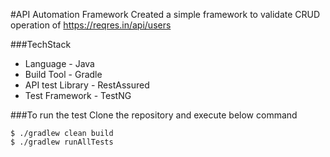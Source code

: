 #API Automation Framework
Created a simple framework to validate CRUD operation of https://reqres.in/api/users

###TechStack
* Language - Java
* Build Tool - Gradle
* API test Library - RestAssured
* Test Framework - TestNG

###To run the test
Clone the repository and execute below command

```
$ ./gradlew clean build 
$ ./gradlew runAllTests
```


